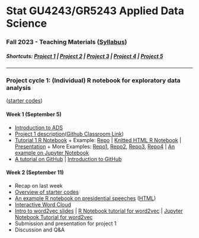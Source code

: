 # Stat GU4243/GR5243 Applied Data Science
### Fall 2023 - Teaching Materials ([Syllabus](CourseInfo/G5243_ADS.md))

##### Shortcuts: [Project 1](#project-cycle-1-individual-r-notebook-for-exploratory-data-analysis) | [Project 2](#project-cycle-2-shiny-app-development) | [Project 3](#project-cycle-3-predictive-modeling) | [Project 4](#project-cycle-4-algorithm-implementation-and-evaluation) | [Project 5](#project-cycle-5-free-topic)

----
### Project cycle 1: (Individual) R notebook for exploratory data analysis 

([starter codes](Projects_StarterCodes/Project1-RNotebook))

#### Week 1 (September 5)

+ [Introduction to ADS](https://docs.google.com/presentation/d/1AemYDwQ1e36bONf-AVlY9Dq-Cmt8CO7qT7qyjzVFwDc/edit#slide=id.p)
+ [Project 1 description](Projects_StarterCodes/Project1-RNotebook/doc/Proj1_desc.md)([Github Classroom Link](https://classroom.github.com/a/noe7H4ud))
+ [Tutorial 1 R Notebook](https://htmlpreview.github.io/?https://github.com/TZstatsADS/ADS_Teaching/blob/master/Tutorials/wk1-RNotebook/wk1-rnotebook.html) + Example: [Repo](https://github.com/TZstatsADS/Fall2018-Proj1-wanghouyaoleyao) | [Knitted HTML R Notebook](http://tzstatsads.github.io/tutorials/proj1_jiaqianyu.html) | [Presentation](https://www.youtube.com/watch?v=tBIuh_tZ98Q&feature=youtu.be) + More Examples: [Repo1](https://github.com/ybliu9/How-Americans-Vote), [Repo2](https://github.com/TZstatsADS/Spring2021-Project1-aidris21), [Repo3](https://github.com/TZstatsADS/Spring2021-Project1-OlhaMaslova), [Repo4](https://github.com/TZstatsADS/Spring2021-Project1-Yytishere) | [An example on Jupyter Notebook](https://github.com/erialc-cal/STATGR2022/blob/main/STATGR5243/doc/wk1-introduction-to-Jupyter.ipynb)
+ [A tutorial on GitHub](Tutorials/wk1-GitHub_simplified) | [Introduction to GitHub](https://docs.google.com/presentation/d/1osAuebFgVOSoTAOCVF10ZGVx7MTt7Cjn3PFQE7hELGQ/edit?usp=sharing) 


####  Week 2 (September 11)

+ Recap on last week
+ [Overview of starter codes](Projects_StarterCodes/Project1-RNotebook)
+ [An example R notebook on presidential speeches](Tutorials/wk2-TextMining) ([HTML](http://tzstatsads.github.io/tutorials/wk2_TextMining.html))
+ [Interactive Word Cloud](Tutorials/wk2-TextMining/doc/InteractiveWordCloud.Rmd)
+ [Intro to word2vec slides](https://docs.google.com/presentation/d/1fpSBM5aEAZo695y_kzB25osNGlF57p3gLybjXgcr8kw/edit?usp=sharing) | [R Notebook tutorial for word2vec](https://github.com/erialc-cal/STATGR2022/blob/main/STATGR5243/doc/wk2-Tutorial-Word2vec.Rmd) | [Jupyter Notebook Tutorial for word2vec](https://github.com/erialc-cal/STATGR2022/blob/main/STATGR5243/doc/wk2-tutorial-word2vec.ipynb)
+ Submission and presentation for project 1
+ Discussion and Q&A

<!--
#### Week 3 (September 18)

+ Project 1 presentations.

[Finished student projects](https://github.com/TZstatsADS?q=Spring2023-project1&type=all&language=&sort=)

----
##### Shortcuts: [Project 1](#project-cycle-1-individual-r-notebook-for-exploratory-data-analysis) | [Project 3](#project-cycle-3-predictive-modeling) | [Project 4](#project-cycle-4-algorithm-implementation-and-evaluation) | [Project 5](#project-cycle-5-free-topic)

### Project cycle 2: Shiny App Development

([starter codes](Projects_StarterCodes/Project2-ShinyApp))

#### Week 3 (September 18)

+ [Project 2](Projects_StarterCodes/Project2-ShinyApp) starts.
  	+ Check Piazza for your project team and *GitHub join link*.
  	+ After you join project 2, you can **clone** your team's GitHub repo to your local computer. 
  	+ You can find in the *starter codes*: 
   		+ the project description, 
   		+ an example **toy** shiny app. 

#### Week 4 (September 25)

+ [Spatial data visualization](Tutorials/wk4-DataVis.pdf)
+ Tutorial on project 2 - [Introduction to shiny app](http://tzstatsads.github.io/tutorials/wk3_Tutorial2.html) ([app](Projects_StarterCodes/Project2-ShinyApp/app/))
+ [A note on contribution](Projects_StarterCodes/Project2-ShinyApp/doc/a_note_on_contributions.md)
+ Shiny Tutorial ([zipped folder](Tutorials/wk4-Shiny_tutorial.zip)) ([online link](https://diane.shinyapps.io/Shiny_tutorial/))
+ Shiny Examples from previous semesters (Example 1: [Online](https://liqiaosally.shinyapps.io/app1/), [Repo](https://github.com/TZstatsADS/Spring2021-Project2-group6); Example 2: [Online](https://arya-ayati.shinyapps.io/Project2-Group1/), [Repo](https://github.com/TZstatsADS/Fall2021-Project2-group1))
+ Peer review of Project 1
+ Discussion and Q&A
  
#### Week 5 (October 2)

+ [Tutorial on SQL in R](https://htmlpreview.github.io/?https://github.com/TZstatsADS/ADS_Teaching/blob/master/Tutorials/wk5-SQL%2BGCP/sql.html)([zipped folder](https://github.com/TZstatsADS/ADS_Teaching/blob/master/Tutorials/wk5-sql.zip))
+ [Tutorial on RShiny Deployment in GCP](https://htmlpreview.github.io/?https://github.com/TZstatsADS/ADS_Teaching/blob/master/Tutorials/wk5-SQL%2BGCP/Rshiny_GCP.html)
+ [Tutorial on giving presentations](Tutorials/wk5-MakingPresentation.pdf)
+ Discussion on project 2

#### Week 6 (October 9)

+ Project 2 presentations

[Finished student projects](https://github.com/TZstatsADS?q=Spring2023-project2&type=all&language=&sort=)

----
##### Shortcuts: [Project 1](#project-cycle-1-individual-r-notebook-for-exploratory-data-analysis) | [Project 2](#project-cycle-2-shiny-app-development) | [Project 4](#project-cycle-4-algorithm-implementation-and-evaluation) | [Project 5](#project-cycle-5-free-topic)

### Project cycle 3: Predictive analytics of climate data

([starter codes](Projects_StarterCodes/Project3-WeaklySupervisedLearning)) 

#### Week 6 (October 9)

+ [Project 3](Projects_StarterCodes/Project3-WeaklySupervisedLearning/doc/project3_desc.md) starts.
  + Check Piazza for your project team and GitHub join link at the end of this week.
  + After you join project 3, you can **clone** your team's GitHub repo to your local computer. 
  + You can find in the *starter codes* 
    + [Intro to Project 3](Projects_StarterCodes/Project3-WeaklySupervisedLearning/doc/project3_desc.md)
    
+ Project 5 ideas
  + [Hurricane exploration](https://github.com/leap-stc/LEAPCourse-Climate-Pred-Challenges/tree/main/Project-StarterCodes/Project1-EDAV)
  + [Physics-informed Deep Learning](https://github.com/leap-stc/LEAPCourse-Climate-Pred-Challenges/tree/main/Project-StarterCodes/Project2-PhysicsML)

#### Week 7 (October 16)


+ Recap on [project 3 requirements](Projects_StarterCodes/Project3-WeaklySupervisedLearning/doc/project3_desc.md) and [starter codes](Projects_StarterCodes/Project3-WeaklySupervisedLearning/). 
+ Tutorials + Q&A
	+ Tutorials: Basic Image Analysis [in Python](Tutorials/wk7-OpenCV_tutorial/Basic_Image_Analysis.ipynb), [in R](https://htmlpreview.github.io/?https://github.com/TZstatsADS/ADS_Teaching/blob/master/Tutorials/wk7-imageanalysis_R.html) ([zipped folder](Tutorials/wk7-ImageAnalysis_R.zip))
	+ [Overview on Weakly Supervised Learning](Tutorials/wk7-WSL_tutorial/Tutorial_WSL.slides.html)

#### Week 8 (October 23)

+ [Overview on predictive modeling](Tutorials/wk8-TutorialModelSelection.pdf)
+ Project 3 reminders (on piazza)
+ Discussion

#### Week 9 (October 30)

+ Project 3 submission and presentations

[Finished student projects](https://github.com/TZstatsADS?q=Spring2023-project3&type=all&language=&sort=)

----
##### Shortcuts: [Project 1](#project-cycle-1-individual-r-notebook-for-exploratory-data-analysis) | [Project 2](#project-cycle-2-shiny-app-development) | [Project 3](#project-cycle-3-predictive-modeling) |  [Project 5](#project-cycle-5-free-topic)

### Project cycle 4: Algorithm implementation and evaluation

([starter codes](Projects_StarterCodes/Project4-MachineLearningFairness))

#### Week 9 (October 30)
- Introduction to [Project 4](Projects_StarterCodes/Project4-MachineLearningFairness/doc/project4_desc.md)

#### Week 10 (November 6)

+ Recap on project 4 requirements.
+ [Machine Learning Fairness Introduction](Tutorials/wk10-Intro_ML_fairness.pdf) ([slides used in class](https://docs.google.com/presentation/d/1RQZZpXmt1i-DyEEAZTFiBvrpuePFMJh69tXEWDPJIO8/edit#slide=id.p))
+ [Overview of the Methods from the reference papers](Tutorials/wk10-Overview_Machine_Learning_Fairness_Methods.pdf) ([hand-written notes](Tutorials/wk10-fairness_methods.pdf))
+ Method assignment on Piazza

#### Week 11 (November 13) 
- Team meeting
  
#### Week 12 (November 20)
#### Thankgsgiving  Break (November 22) 
#### Week 13 (November 27) 
+ Project 4 presentations

[Finished student projects](https://github.com/TZstatsADS?q=Spring2023-project4&type=all&language=&sort=)

----

##### Shortcuts: [Project 1](#project-cycle-1-individual-r-notebook-for-exploratory-data-analysis) | [Project 2](#project-cycle-2-shiny-app-development) | [Project 3](#project-cycle-3-predictive-modeling) | [Project 4](#project-cycle-4-algorithm-implementation-and-evaluation) 

### Project cycle 5: Free topic


+ Project 5 discussions

#### Week 13 (November 27)
+ Project 3 performance: [a summary](Tutorials/project3_summary.pdf)
+ Take home message for the class

#### Week 14 (December 4)

#### Week 15 (December 11)
+ Project 5 Presentations

[Finished student projects](https://github.com/TZstatsADS?q=Spring2023-project5&type=all&language=&sort=)

----

##### Shortcuts: [Project 1](#project-cycle-1-individual-r-notebook-for-exploratory-data-analysis) | [Project 2](#project-cycle-2-shiny-app-development) | [Project 3](#project-cycle-3-predictive-modeling) | [Project 4](#project-cycle-4-algorithm-implementation-and-evaluation)


-->
